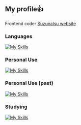 ## My profile👍

Frontend coder
[Suzunatsu website](https://www.suzunatsu.com)

### Languages
[![My Skills](https://skillicons.dev/icons?i=html,css,jquery,js)](https://skillicons.dev)

### Personal Use
[![My Skills](https://skillicons.dev/icons?i=astro,tailwind,md,cloudflare)](https://skillicons.dev)

### Personal Use (past)
[![My Skills](https://skillicons.dev/icons?i=wordpress,nuxtjs,netlify)](https://skillicons.dev)

### Studying
[![My Skills](https://skillicons.dev/icons?i=ts,react,nextjs,php)](https://skillicons.dev)